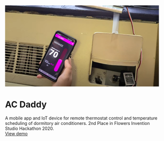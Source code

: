 ![Demo](screenshot.PNG)
# AC Daddy
A mobile app and IoT device for remote thermostat control and temperature scheduling of dormitory air conditioners. 2nd Place in Flowers Invention Studio Hackathon 2020.\
[View demo](https://devpost.com/software/ac-daddy)
